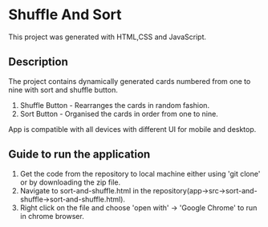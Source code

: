 # Shuffle And Sort

This project was generated with HTML,CSS and JavaScript.


## Description
The project contains dynamically generated cards numbered from one to nine with sort and shuffle button.

1. Shuffle Button - Rearranges the cards in random fashion.
2. Sort Button - Organised the cards in order from one to nine.
	
App is compatible with all devices with different UI for mobile and desktop.


## Guide to run the application

1. Get the code from the repository to local machine either using 'git clone' or by downloading the zip file.
2. Navigate to sort-and-shuffle.html in the repository(app->src->sort-and-shuffle->sort-and-shuffle.html).
3. Right click on the file and choose 'open with' -> 'Google Chrome' to run in chrome browser.


